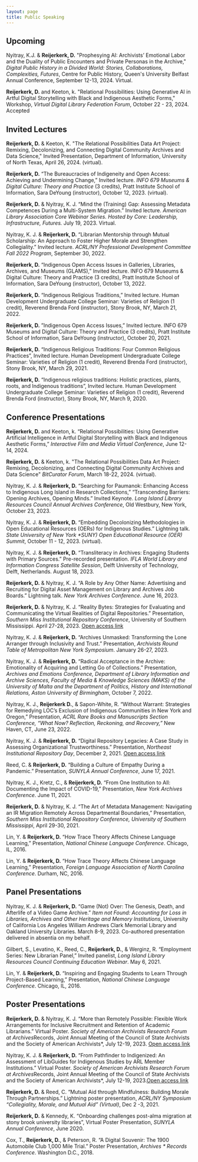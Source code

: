 ```yaml
---
layout: page
title: Public Speaking
---
```


## Upcoming
Nyitray, K.J. & **Reijerkerk, D.** "Prophesying AI: Archivists’ Emotional Labor and the Duality of Public Encounters and Private Personas in the Archive," _Digital Public History in a Divided World: Stories, Collaborations, Complexities, Futures_, Centre for Public History, Queen's University Belfast Annual Conference, September 12-13, 2024. Virtual. 

**Reijerkerk, D.** and Keeton, k. "Relational Possibilities: Using Generative AI in Artful Digital Storytelling with Black and Indigenous Aesthetic Forms," Workshop, _Virtual Digital Library Federation Forum_, October 22 - 23, 2024. Accepted

## Invited Lectures
**Reijerkerk, D.** & Keeton, K. "The Relational Possibilities Data Art Project: Remixing, Decolonizing, and Connecting Digital Community Archives and Data Science," Invited Presentation,  Department of Information, University of North Texas, April 26, 2024. (virtual).

**Reijerkerk, D.** “The Bureaucracies of Indigeneity and Open Access: Achieving and Undermining Change,” Invited lecture. _INFO 679 Museums & Digital Culture: Theory and Practice_ (3 credits), Pratt Institute School of Information, Sara DeYoung (instructor), October 12, 2023. (virtual).

**Reijerkerk, D.** & Nyitray, K. J. “Mind the (Training) Gap: Assessing Metadata Competences During a Multi-System Migration.” Invited lecture. *American Library Association Core Webinar Series. Hosted by Core: Leadership, Infrastructure, Futures.* July 19, 2023. Virtual. 

Nyitray, K. J. & **Reijerkerk, D.** “Librarian Mentorship through Mutual Scholarship: An Approach to Foster Higher Morale and Strengthen Collegiality.” Invited lecture. *ACRL/NY Professional Development Committee Fall 2022 Program*, September 30, 2022.

**Reijerkerk, D.** “Indigenous Open Access Issues in Galleries, Libraries, Archives, and Museums (GLAMS),” Invited lecture. INFO 679 Museums & Digital Culture: Theory and Practice (3 credits), Pratt Institute School of Information, Sara DeYoung (instructor), October 13, 2022. 

**Reijerkerk, D.** “Indigenous Religious Traditions,” Invited lecture. Human Development Undergraduate College Seminar: Varieties of Religion (1 credit), Reverend Brenda Ford (instructor), Stony Brook, NY, March 21, 2022.

**Reijerkerk, D.** ”Indigenous Open Access Issues,” Invited lecture. INFO 679 Museums and Digital Culture: Theory and Practice (3 credits), Pratt Institute School of Information, Sara DeYoung (instructor), October 20, 2021.

**Reijerkerk, D.** “Indigenous Religious Traditions: Four Common Religious Practices”, Invited lecture. Human Development Undergraduate College Seminar: Varieties of Religion (1 credit), Reverend Brenda Ford (instructor), Stony Brook, NY, March 29, 2021.

**Reijerkerk, D.** “Indigenous religious traditions: Holistic practices, plants, roots, and Indigenous traditions”, Invited lecture. Human Development Undergraduate College Seminar: Varieties of Religion (1 credit), Reverend Brenda Ford (instructor), Stony Brook, NY, March 9, 2020. 

## Conference Presentations
**Reijerkerk, D.** and Keeton, k. “Relational Possibilities: Using Generative Artificial Intelligence in Artful Digital Storytelling with Black and Indigenous Aesthetic Forms,” _Interactive Film and Media Virtual Conference_, June 12-14, 2024. 

**Reijerkerk, D.** & Keeton, k. "The Relational Possibilities Data Art Project: Remixing, Decolonizing, and Connecting Digital Community Archives and Data Science" _BitCurator Forum_, March 18-22, 2024. (virtual).

Nyitray, K. J. & **Reijerkerk, D.** “Searching for Paumanok: Enhancing Access to Indigenous Long Island in Research Collections,” “Transcending Barriers: Opening Archives, Opening Minds.” Invited Keynote. _Long Island Library Resources Council Annual Archives Conference_, Old Westbury, New York, October 23, 2023.

Nyitray, K. J. & **Reijerkerk, D.** “Embedding Decolonizing Methodologies in Open Educational Resources (OERs) for Indigenous Studies.” Lightning talk. _State University of New York *SUNY) Open Educational Resource (OER) Summit_, October 11 - 12, 2023. (virtual). 

Nyitray, K. J. & **Reijerkerk, D.** “Transliteracy in Archives: Engaging Students with Primary Sources.” Pre-recorded presentation. *IFLA World Library and Information Congress Satellite Session*, Delft University of Technology, Delft, Netherlands. August 18, 2023. 

**Reijerkerk, D.** & Nyitray, K. J. “A Role by Any Other Name: Advertising and Recruiting for Digital Asset Management on Library and Archives Job Boards.” Lightning talk. *New York Archives Conference*. June 16, 2023. 

**Reijerkerk, D.** & Nyitray, K. J. “Reality Bytes: Strategies for Evaluating and Communicating the Virtual Realities of Digital Repositories.” Presentation, *Southern Miss Institutional Repository Conference*, University of Southern Mississippi. April 27-28, 2023. [Open access link](https://aquila.usm.edu/smirc/2023/1/17/)

Nyitray, K. J. & **Reijerkerk, D.** “Archives Unmasked: Transforming the Lone Arranger through Inclusivity and Trust.” Presentation, *Archivists Round Table of Metropolitan New York Symposium*. January 26-27, 2023. 

Nyitray, K. J. & **Reijerkerk, D.** “Radical Acceptance in the Archive: Emotionality of Acquiring and Letting Go of Collections.” Presentation, *Archives and Emotions Conference, Department of Library Information and Archive Sciences, Faculty of Media & Knowledge Sciences (MAKS) of the University of Malta and the Department of Politics, History and International Relations, Aston University of Birmingham*, October 7, 2022. 

Nyitray, K. J., **Reijerkerk D.**, & Sapon-White, R. “Without Warrant: Strategies for Remedying LOC’s Exclusion of Indigenous Communities in New York and Oregon,” Presentation, *ACRL Rare Books and Manuscripts Section Conference, “What Now? Reflection, Reckoning, and Recovery,”* New Haven, CT, June 23, 2022. 

Nyitray, K. J. & **Reijerkerk, D.** “Digital Repository Legacies: A Case Study in Assessing Organizational Trustworthiness.” Presentation, *Northeast Institutional Repository Day*, December 2, 2021. [Open access link](https://repository.escholarship.umassmed.edu/handle/20.500.14038/37462) 

Reed, C.  & **Reijerkerk, D.** “Building a Culture of Empathy During a Pandemic.” Presentation, *SUNYLA Annual Conference*, June 17, 2021. 

Nyitray, K. J., Kretz, C., & **Reijerkerk, D.** “From One Institution to All: Documenting the Impact of COVID-19,” Presentation, *New York Archives Conference*. June 11, 2021. 

**Reijerkerk, D.** & Nyitray, K. J. “The Art of Metadata Management: Navigating an IR Migration Remotely Across Departmental Boundaries,” Presentation, *Southern Miss Institutional Repository Conference, University of Southern Mississippi*, April 29-30, 2021.

Lin, Y. & **Reijerkerk, D.** “How Trace Theory Affects Chinese Language Learning,” Presentation, *National Chinese Language Conference*. Chicago, IL, 2016.

Lin, Y. & **Reijerkerk, D.** “How Trace Theory Affects Chinese Language Learning,” Presentation, *Foreign Language Association of North Carolina Conference*. Durham, NC, 2016. 

## Panel Presentations
Nyitray, K. J. & **Reijerkerk, D.** “Game (Not) Over: The Genesis, Death, and Afterlife of a Video Game Archive.” *Item not Found: Accounting for Loss in Libraries, Archives and Other Heritage and Memory Institutions*, University of California Los Angeles William Andrews Clark Memorial Library and Oakland University Libraries. March 8-9, 2023. Co-authored presentation delivered in absentia on my behalf. 

Gilbert, S., Levatino, K., Reed, C., **Reijerkerk, D.**, & Werginz, R. “Employment Series: New Librarian Panel,” Invited panelist, *Long Island Library Resources Council Continuing Education Webinar*. May 6, 2021. 

Lin, Y. & **Reijerkerk, D.** “Inspiring and Engaging Students to Learn Through Project-Based Learning,” Presentation, *National Chinese Language Conference*. Chicago, IL, 2016.

## Poster Presentations
**Reijerkerk, D.** & Nyitray, K. J. “More than Remotely Possible: Flexible Work Arrangements for Inclusive Recruitment and Retention of Academic Librarians.” Virtual Poster. *Society of American Archivists Research Forum at Archives*Records, Joint Annual Meeting of the Council of State Archivists and the Society of American Archivists*, July 12-19, 2023. [Open access link](https://www2.archivists.org/am2023/research-forum-2023/agenda#posters)

Nyitray, K. J. & **Reijerkerk, D.** “From Pathfinder to Indigenized: An Assessment of LibGuides for Indigenous Studies by ARL Member Institutions.” Virtual Poster. *Society of American Archivists Research Forum at Archives*Records, Joint Annual Meeting of the Council of State Archivists and the Society of American Archivists*, July 12-19, 2023.[Open access link](https://www2.archivists.org/am2023/research-forum-2023/agenda#posters) 

**Reijerkerk, D.** & Reed, C. “Mutual Aid through Mindfulness: Building Morale Through Partnerships.” Lightning poster presentation, *ACRL/NY Symposium “Collegiality, Morale, and Mutual Aid” (Virtual)*, Dec 2 -3, 2021. 

**Reijerkerk, D.** & Kennedy, K. “Onboarding challenges post-alma migration at stony brook university libraries”, Virtual Poster Presentation, *SUNYLA Annual Conference*, June 2020. 

Cox, T., **Reijerkerk, D.**, & Peterson, R. “A Digital Souvenir: The 1900 Automobile Club 1,000 Mile Trial.” Poster Presentation, *Archives * Records Conference*. Washington D.C., 2018.
